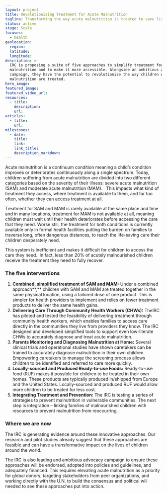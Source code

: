 ```yaml
---
layout: project
title: Revolutionizing Treatment for Acute Malnutrition
tagline: Transforming the way acute malnutrition is treated to save lives and cost
status: active
stage: Scale
focuses:
  - health
geolocation:
  region:
  latitude:
  longitude:
description: >-
  IRC is proposing a suite of five approaches to simplify treatment for acute
  malnutrition and to make it more accessible. Alongside an ambitious advocacy
  campaign, they have the potential to revolutionize the way children with acute
  malnutrition are treated.
hero_image:
featured_image:
featured_video_url:
resources:
  - title:
    description:
    url:
articles:
  - title:
    url:
milestones:
  - date:
    title:
    link:
    link_title:
    description_markdown:
---
```


Acute malnutrition is a continuum condition meaning a child’s condition improves or deteriorates continuously along a single spectrum. Today, children suffering from acute malnutrition are divided into two different categories based on the severity of their illness: severe acute malnutrition (SAM) and moderate acute malnutrition (MAM). &nbsp; This impacts what kind of treatment they access, where treatment is available to them, and far too often, whether they can access treatment at all.&nbsp;

Treatment for SAM and MAM is rarely available at the same place and time and in many locations, treatment for MAM is not available at all, meaning children must wait until their health deteriorates before accessing the care that they need. Worse still, the treatment for both conditions is currently available only in formal health facilities putting the burden on families to traverse long, often dangerous distances, to reach the life-saving care their children desperately need. &nbsp;

This system is inefficient and makes it difficult for children to access the care they need.&nbsp; In fact, less than 20% of acutely malnourished children receive the treatment they need to fully recover.&nbsp;

### **The five interventions**

1. **Combined, simplified treatment of SAM and MAM:** Under a combined approach**,** children with SAM and MAM are treated together in the same physical location, using a tailored dose of one product. This is simpler for health providers to implement and relies on fewer treatment products to deliver the same health gains.&nbsp;
2. **Delivering Care Through Community Health Workers (CHWs):** TheIRC has piloted and tested the feasibility of delivering treatment through community health workers, which enables families to access care directly in the communities they live from providers they know. The IRC designed and developed simplified tools to support even low-literate CHWs to accurately diagnose and treat acute malnutrition.
3. **Parents Monitoring and Diagnosing Malnutrition at Home:** Several clinical trials and operational studies have shown caretakers can be trained to accurately diagnose malnutrition in their own children. Empowering caretakers to manage the screening process allows children to be identified and referred to care more quickly.
4. **Locally-sourced and Produced Ready-to-use Foods:** Ready-to-use food (RUF) makes it possible for children to be treated in their own homes. These products are typically produced in/shipped from Europe and the United States. Locally-sourced and produced RUF would allow more children to be treated for less cost.
5. **Integrating Treatment and Prevention:** The IRC is testing a series of strategies to prevent malnutrition in vulnerable communities. The next step is integration – linking families of malnourished children with resources to prevent malnutrition from reoccurring.

### **Where we are now**

The IRC is generating evidence around these innovative approaches. Our research and pilot studies already suggest that these approaches are feasible and can have a transformative impact on the lives of children around the world.&nbsp;

The IRC is also leading and ambitious advocacy campaign to ensure these approaches will be endorsed, adopted into policies and guidelines, and adequately financed. This requires elevating acute malnutrition as a priority for global donors, targeting stakeholders from peer organizations, and working directly with the U.N. to build the consensus and political will needed to see these approaches put into action.